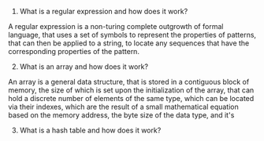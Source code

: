 1. What is a regular expression and how does it work?

A regular expression is a non-turing complete outgrowth of formal language, that uses
a set of symbols to represent the properties of patterns, that can then be applied to a string,
to locate any sequences that have the corresponding properties of the pattern.

2. What is an array and how does it work?

An array is a general data structure, that is stored in a contiguous block of memory,
the size of which is set upon the initialization of the array, that can hold a discrete
number of elements of the same type, which can be located via their indexes, which are the
result of a small mathematical equation based on the memory address, the byte size of the data type,
and it's 

3. What is a hash table and how does it work?